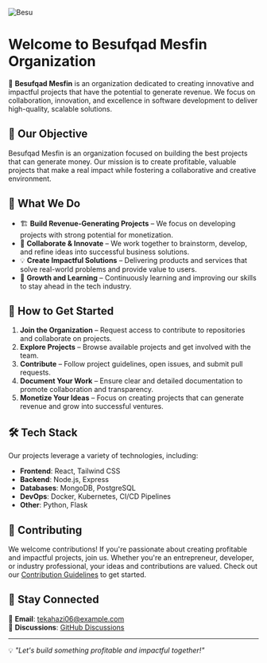 ![Besu](https://github.com/user-attachments/assets/f61e3fd2-d042-4f95-9e47-4af24bff8aa1)

# Welcome to Besufqad Mesfin Organization

🚀 **Besufqad Mesfin** is an organization dedicated to creating innovative and impactful projects that have the potential to generate revenue. We focus on collaboration, innovation, and excellence in software development to deliver high-quality, scalable solutions.

## 🎯 Our Objective
Besufqad Mesfin is an organization focused on building the best projects that can generate money. Our mission is to create profitable, valuable projects that make a real impact while fostering a collaborative and creative environment.

## 📂 What We Do
- 🏗️ **Build Revenue-Generating Projects** – We focus on developing projects with strong potential for monetization.
- 🤝 **Collaborate & Innovate** – We work together to brainstorm, develop, and refine ideas into successful business solutions.
- 💡 **Create Impactful Solutions** – Delivering products and services that solve real-world problems and provide value to users.
- 🌱 **Growth and Learning** – Continuously learning and improving our skills to stay ahead in the tech industry.

## 📌 How to Get Started
1. **Join the Organization** – Request access to contribute to repositories and collaborate on projects.
2. **Explore Projects** – Browse available projects and get involved with the team.
3. **Contribute** – Follow project guidelines, open issues, and submit pull requests.
4. **Document Your Work** – Ensure clear and detailed documentation to promote collaboration and transparency.
5. **Monetize Your Ideas** – Focus on creating projects that can generate revenue and grow into successful ventures.

## 🛠️ Tech Stack
Our projects leverage a variety of technologies, including:
- **Frontend**: React, Tailwind CSS
- **Backend**: Node.js, Express
- **Databases**: MongoDB, PostgreSQL
- **DevOps**: Docker, Kubernetes, CI/CD Pipelines
- **Other**: Python, Flask

## 🤝 Contributing
We welcome contributions! If you're passionate about creating profitable and impactful projects, join us. Whether you're an entrepreneur, developer, or industry professional, your ideas and contributions are valued. Check out our [Contribution Guidelines](#) to get started.

## 📢 Stay Connected
📧 **Email**: [tekahazi06@example.com](mailto:tekahazi06@example.com)  
💬 **Discussions**: [GitHub Discussions](https://github.com/Besufqad-Mesfin/discussions)  

---

💡 *"Let's build something profitable and impactful together!"*
